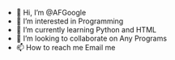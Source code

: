 - 👋 Hi, I’m @AFGoogle
- 👀 I’m interested in Programming
- 🌱 I’m currently learning Python and HTML
- 💞️ I’m looking to collaborate on Any Programs
- 📫 How to reach me Email me

<!---
AFGoogle/AFGoogle is a ✨ special ✨ repository because its `README.md` (this file) appears on your GitHub profile.
You can click the Preview link to take a look at your changes.
--->
